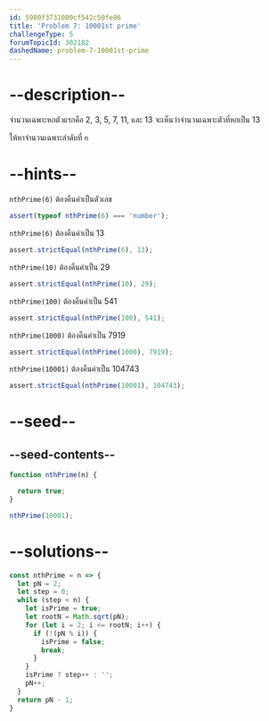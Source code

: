 ```yaml
---
id: 5900f3731000cf542c50fe86
title: 'Problem 7: 10001st prime'
challengeType: 5
forumTopicId: 302182
dashedName: problem-7-10001st-prime
---
```


# --description--

จำนวนเฉพาะหกตัวแรกคือ 2, 3, 5, 7, 11, และ 13 
จะเห็นว่าจำนวนเฉพาะตัวที่หกเป็น 13

ให้หาจำนวนเฉพาะลำดับที่ `n`

# --hints--

`nthPrime(6)` ต้องคืนค่าเป็นตัวเลข

```js
assert(typeof nthPrime(6) === 'number');
```

`nthPrime(6)` ต้องคืนค่าเป็น 13

```js
assert.strictEqual(nthPrime(6), 13);
```

`nthPrime(10)` ต้องคืนค่าเป็น 29

```js
assert.strictEqual(nthPrime(10), 29);
```

`nthPrime(100)` ต้องคืนค่าเป็น 541

```js
assert.strictEqual(nthPrime(100), 541);
```

`nthPrime(1000)` ต้องคืนค่าเป็น 7919

```js
assert.strictEqual(nthPrime(1000), 7919);
```

`nthPrime(10001)` ต้องคืนค่าเป็น 104743

```js
assert.strictEqual(nthPrime(10001), 104743);
```

# --seed--

## --seed-contents--

```js
function nthPrime(n) {

  return true;
}

nthPrime(10001);
```

# --solutions--

```js
const nthPrime = n => {
  let pN = 2;
  let step = 0;
  while (step < n) {
    let isPrime = true;
    let rootN = Math.sqrt(pN);
    for (let i = 2; i <= rootN; i++) {
      if (!(pN % i)) {
        isPrime = false;
        break;
      }
    }
    isPrime ? step++ : '';
    pN++;
  }
  return pN - 1;
}
```
